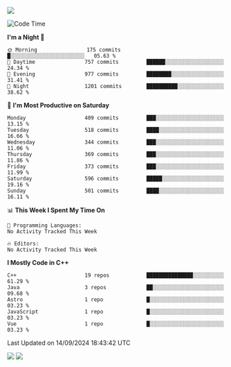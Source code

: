 ![](https://komarev.com/ghpvc/?username=lilpidgey&color=red)
<!--START_SECTION:waka-->
![Code Time](http://img.shields.io/badge/Code%20Time-1%2C491%20hrs%2018%20mins-blue)

**I'm a Night 🦉** 

```text
🌞 Morning                175 commits         █░░░░░░░░░░░░░░░░░░░░░░░░   05.63 % 
🌆 Daytime                757 commits         ██████░░░░░░░░░░░░░░░░░░░   24.34 % 
🌃 Evening                977 commits         ████████░░░░░░░░░░░░░░░░░   31.41 % 
🌙 Night                  1201 commits        ██████████░░░░░░░░░░░░░░░   38.62 % 
```
📅 **I'm Most Productive on Saturday** 

```text
Monday                   409 commits         ███░░░░░░░░░░░░░░░░░░░░░░   13.15 % 
Tuesday                  518 commits         ████░░░░░░░░░░░░░░░░░░░░░   16.66 % 
Wednesday                344 commits         ███░░░░░░░░░░░░░░░░░░░░░░   11.06 % 
Thursday                 369 commits         ███░░░░░░░░░░░░░░░░░░░░░░   11.86 % 
Friday                   373 commits         ███░░░░░░░░░░░░░░░░░░░░░░   11.99 % 
Saturday                 596 commits         █████░░░░░░░░░░░░░░░░░░░░   19.16 % 
Sunday                   501 commits         ████░░░░░░░░░░░░░░░░░░░░░   16.11 % 
```


📊 **This Week I Spent My Time On** 

```text
💬 Programming Languages: 
No Activity Tracked This Week

🔥 Editors: 
No Activity Tracked This Week
```

**I Mostly Code in C++** 

```text
C++                      19 repos            ███████████████░░░░░░░░░░   61.29 % 
Java                     3 repos             ██░░░░░░░░░░░░░░░░░░░░░░░   09.68 % 
Astro                    1 repo              █░░░░░░░░░░░░░░░░░░░░░░░░   03.23 % 
JavaScript               1 repo              █░░░░░░░░░░░░░░░░░░░░░░░░   03.23 % 
Vue                      1 repo              █░░░░░░░░░░░░░░░░░░░░░░░░   03.23 % 
```




 Last Updated on 14/09/2024 18:43:42 UTC
<!--END_SECTION:waka-->
![](https://hit.yhype.me/github/profile?user_id=42968544)
![](https://komarev.com/ghpvc/?lilpidgey)
